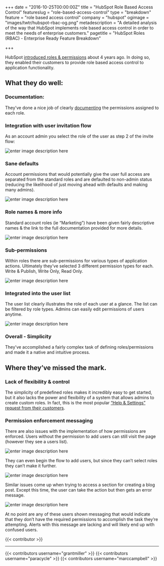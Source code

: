 +++
date = "2016-10-25T00:00:00Z"
title = "HubSpot Role Based Access Control"
featureslug = "role-based-access-control"
type = "breakdown"
feature = "role based access control"
company = "hubspot"
ogimage = "images/twtr/hubspot-rbac-og.png"
metadescription = "A detailed analysis of the way that HubSpot implements role based access control in order to meet the needs of enterprise customers."
pagetitle = "HubSpot Roles (RBAC) - Enterprise Ready Feature Breakdown"

+++

HubSpot [introduced roles & permissions](http://blog.hubspot.com/customers/bid/157944/Introducing-6-Different-HubSpot-User-Roles) about 4 years ago. In doing so, they enabled their customers to provide role based access control to application functionality.

## What they do well:
### Documentation:
They’ve done a nice job of clearly [documenting](https://knowledge.hubspot.com/articles/kcs_article/settings/hubspot-user-roles-guide) the permissions assigned to each role.

### Integration with user invitation flow
As an account admin you select the role of the user as step 2 of the invite flow:

![enter image description here](https://i.imgur.com/6r0V24D.png)

### Sane defaults
Account permissions that would potentially give the user full access are separated from the standard roles and are defaulted to non-admin status (reducing the likelihood of just moving ahead with defaults and making many admins).

![enter image description here](https://i.imgur.com/4YUjons.png)

### Role names & more info
Standard account roles (ie “Marketing”) have been given fairly descriptive names & the link to the full documentation provided for more details.

![enter image description here](https://i.imgur.com/H9sVSVu.png)

### Sub-permissions
Within roles there are sub-permissions for various types of application actions. Ultimately they’ve selected 3 different permission types for each. Write & Publish, Write Only, Read Only.

![enter image description here](https://i.imgur.com/yqxvbRu.png)

### Integrated into the user list
The user list clearly illustrates the role of each user at a glance. The list can be filtered by role types. Admins can easily edit permissions of users anytime.

![enter image description here](https://i.imgur.com/PVhh2aB.png)

### Overall - Simplicity
They’ve accomplished a fairly complex task of defining roles/permissions and made it a native and intuitive process.

## Where they’ve missed the mark.
### Lack of flexibility & control
The simplicity of predefined roles makes it incredibly easy to get started, but it also lacks the power and flexibility of a system that allows admins to create custom roles. In fact, this is the most popular [“Help & Settings” request from their customers](http://ideas.hubspot.com/forums/76407-general-hubspot-ideas/suggestions/3716820-custom-user-access-roles-and-individuals).

### Permission enforcement messaging
There are also issues with the implementation of how permissions are enforced. Users without the permission to add users can still visit the page (however they see a users list).

![enter image description here](https://i.imgur.com/2ObBL4f.png)

They can even begin the flow to add users, but since they can’t select roles they can’t make it further.

![enter image description here](https://i.imgur.com/hJfBquE.png)

Similar issues come up when trying to access a section for creating a blog post. Except this time, the user can take the action but then gets an error message.

![enter image description here](https://i.imgur.com/y7GGNuR.png)

At no point are any of these users shown messaging that would indicate that they don’t have the required permissions to accomplish the task they’re attempting. Alerts with this message are lacking and will likely end up with confused users.

{{< contributor >}}

----
{{< contributors username="grantmiller" >}}
{{< contributors username="paracycle" >}}
{{< contributors username="marccampbell" >}}
